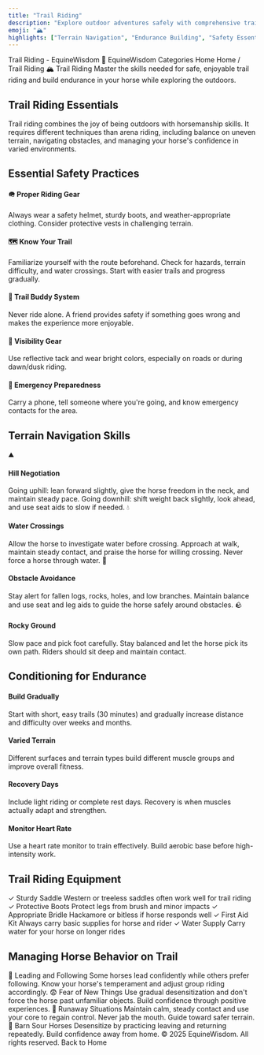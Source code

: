 ```yaml
---
title: "Trail Riding"
description: "Explore outdoor adventures safely with comprehensive trail riding guidance and horse conditioning techniques."
emoji: "🏔️"
highlights: ["Terrain Navigation", "Endurance Building", "Safety Essentials"]
---
```




Trail Riding - EquineWisdom
🐴
EquineWisdom
Categories
Home
Home
/
Trail Riding
🏔️ Trail Riding
Master the skills needed for safe, enjoyable trail riding and build endurance in your horse while exploring the outdoors.
## Trail Riding Essentials
Trail riding combines the joy of being outdoors with horsemanship skills. It requires different techniques than arena riding, including balance on uneven terrain, navigating obstacles, and managing your horse's confidence in varied environments.
## Essential Safety Practices
#### 🪖 Proper Riding Gear
Always wear a safety helmet, sturdy boots, and weather-appropriate clothing. Consider protective vests in challenging terrain.
#### 🗺️ Know Your Trail
Familiarize yourself with the route beforehand. Check for hazards, terrain difficulty, and water crossings. Start with easier trails and progress gradually.
#### 👥 Trail Buddy System
Never ride alone. A friend provides safety if something goes wrong and makes the experience more enjoyable.
#### 🔦 Visibility Gear
Use reflective tack and wear bright colors, especially on roads or during dawn/dusk riding.
#### 📱 Emergency Preparedness
Carry a phone, tell someone where you're going, and know emergency contacts for the area.
## Terrain Navigation Skills
⛰️
#### Hill Negotiation
Going uphill: lean forward slightly, give the horse freedom in the neck, and maintain steady pace. Going downhill: shift weight back slightly, look ahead, and use seat aids to slow if needed.
💧
#### Water Crossings
Allow the horse to investigate water before crossing. Approach at walk, maintain steady contact, and praise the horse for willing crossing. Never force a horse through water.
🌳
#### Obstacle Avoidance
Stay alert for fallen logs, rocks, holes, and low branches. Maintain balance and use seat and leg aids to guide the horse safely around obstacles.
🪨
#### Rocky Ground
Slow pace and pick foot carefully. Stay balanced and let the horse pick its own path. Riders should sit deep and maintain contact.
## Conditioning for Endurance
#### Build Gradually
Start with short, easy trails (30 minutes) and gradually increase distance and difficulty over weeks and months.
#### Varied Terrain
Different surfaces and terrain types build different muscle groups and improve overall fitness.
#### Recovery Days
Include light riding or complete rest days. Recovery is when muscles actually adapt and strengthen.
#### Monitor Heart Rate
Use a heart rate monitor to train effectively. Build aerobic base before high-intensity work.
## Trail Riding Equipment
✓ Sturdy Saddle
Western or treeless saddles often work well for trail riding
✓ Protective Boots
Protect legs from brush and minor impacts
✓ Appropriate Bridle
Hackamore or bitless if horse responds well
✓ First Aid Kit
Always carry basic supplies for horse and rider
✓ Water Supply
Carry water for your horse on longer rides
## Managing Horse Behavior on Trail
🚪 Leading and Following
Some horses lead confidently while others prefer following. Know your horse's temperament and adjust group riding accordingly.
😨 Fear of New Things
Use gradual desensitization and don't force the horse past unfamiliar objects. Build confidence through positive experiences.
🏃 Runaway Situations
Maintain calm, steady contact and use your core to regain control. Never jab the mouth. Guide toward safer terrain.
😤 Barn Sour Horses
Desensitize by practicing leaving and returning repeatedly. Build confidence away from home.
&copy; 2025 EquineWisdom. All rights reserved.
Back to Home

